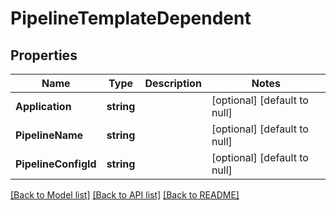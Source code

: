 # PipelineTemplateDependent

## Properties
Name | Type | Description | Notes
------------ | ------------- | ------------- | -------------
**Application** | **string** |  | [optional] [default to null]
**PipelineName** | **string** |  | [optional] [default to null]
**PipelineConfigId** | **string** |  | [optional] [default to null]

[[Back to Model list]](../README.md#documentation-for-models) [[Back to API list]](../README.md#documentation-for-api-endpoints) [[Back to README]](../README.md)


